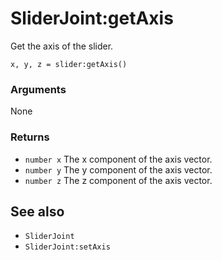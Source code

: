 <!--
category: reference
-->

SliderJoint:getAxis
===

Get the axis of the slider.

    x, y, z = slider:getAxis()

### Arguments

None

### Returns

- `number x` The x component of the axis vector.
- `number y` The y component of the axis vector.
- `number z` The z component of the axis vector.

See also
---

- `SliderJoint`
- `SliderJoint:setAxis`
